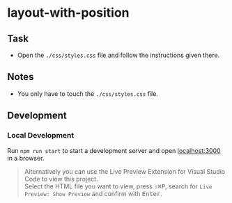 # layout-with-position

## Task

- Open the `./css/styles.css` file and follow the instructions given there.

## Notes

- You only have to touch the `./css/styles.css` file.

## Development

### Local Development

Run `npm run start` to start a development server and open [localhost:3000](http://localhost:3000) in a browser.

> Alternatively you can use the Live Preview Extension for Visual Studio Code to view this project.  
> Select the HTML file you want to view, press <kbd>⇧</kbd><kbd>⌘</kbd><kbd>P</kbd>, search for `Live Preview: Show Preview` and confirm with <kbd>Enter</kbd>.


